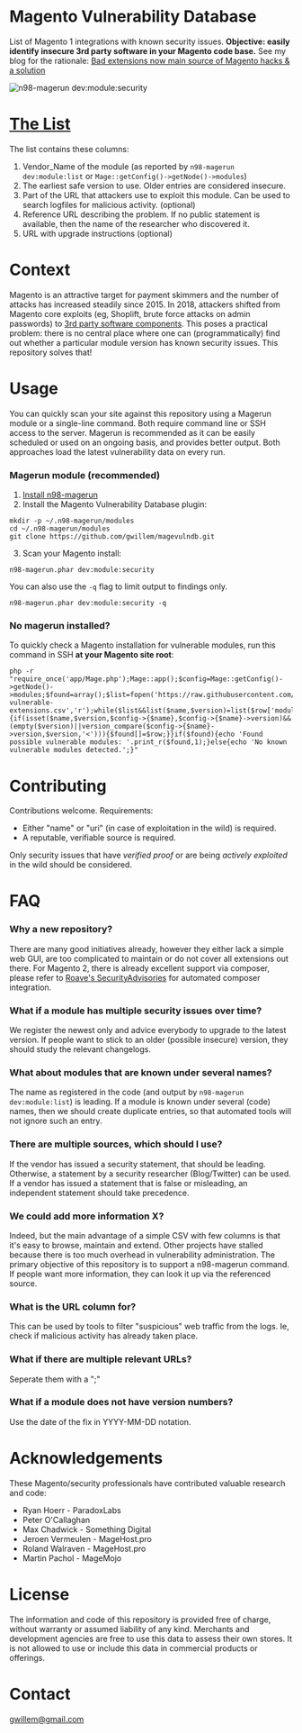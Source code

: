 # Magento Vulnerability Database

List of Magento 1 integrations with known security issues. **Objective: easily identify insecure 3rd party software in your Magento code base.** See my blog for the rationale: [Bad extensions now main source of Magento hacks & a solution](https://gwillem.gitlab.io/2019/01/29/magento-module-blacklist/)

![n98-magerun dev:module:security](https://buq.eu/screenshots/kUOyTTWeDIUXUrGU1kqAmqu5.png)

# [The List](magento1-vulnerable-extensions.csv)

The list contains these columns:

1. Vendor_Name of the module (as reported by `n98-magerun dev:module:list` or `Mage::getConfig()->getNode()->modules`)
1. The earliest safe version to use. Older entries are considered insecure. 
1. Part of the URL that attackers use to exploit this module. Can be used to search logfiles for malicious activity. (optional)
1. Reference URL describing the problem. If no public statement is available, then the name of the researcher who discovered it.
1. URL with upgrade instructions (optional)

# Context

Magento is an attractive target for payment skimmers and the number of attacks has increased steadily since 2015. In 2018, attackers shifted from Magento core exploits (eg, Shoplift, brute force attacks on admin passwords) to [3rd party software components](https://gwillem.gitlab.io/2018/10/23/magecart-extension-0days/). This poses a practical problem: there is no central place where one can (programmatically) find out whether a particular module version has known security issues. This repository solves that!

# Usage

You can quickly scan your site against this repository using a Magerun module or a single-line command. Both require command line or SSH access to the server. Magerun is recommended as it can be easily scheduled or used on an ongoing basis, and provides better output. Both approaches load the latest vulnerability data on every run.

### Magerun module (recommended)

1. [Install n98-magerun](https://github.com/netz98/n98-magerun)
2. Install the Magento Vulnerability Database plugin:
```
mkdir -p ~/.n98-magerun/modules
cd ~/.n98-magerun/modules
git clone https://github.com/gwillem/magevulndb.git
```
3. Scan your Magento install:
```
n98-magerun.phar dev:module:security
```

You can also use the `-q` flag to limit output to findings only.
```
n98-magerun.phar dev:module:security -q
```

### No magerun installed?

To quickly check a Magento installation for vulnerable modules, run this command in SSH **at your Magento site root**:

    php -r "require_once('app/Mage.php');Mage::app();$config=Mage::getConfig()->getNode()->modules;$found=array();$list=fopen('https://raw.githubusercontent.com/gwillem/magevulndb/master/magento1-vulnerable-extensions.csv','r');while($list&&list($name,$version)=list($row['module'],$row['fixed_in'],,$row['reference'],$row['update'])=fgetcsv($list)){if(isset($name,$version,$config->{$name},$config->{$name}->version)&&(empty($version)||version_compare($config->{$name}->version,$version,'<'))){$found[]=$row;}}if($found){echo 'Found possible vulnerable modules: '.print_r($found,1);}else{echo 'No known vulnerable modules detected.';}"

# Contributing

Contributions welcome. Requirements:

- Either "name" or "uri" (in case of exploitation in the wild) is required.
- A reputable, verifiable source is required.

Only security issues that have *verified proof* or are being *actively exploited* in the wild should be considered. 

# FAQ

### Why a new repository?

There are many good initiatives already, however they either lack a simple web GUI, are too complicated to maintain or do not cover all extensions out there. For Magento 2, there is already excellent support via composer, please refer to [Roave's SecurityAdvisories](https://github.com/Roave/SecurityAdvisories) for automated composer integration.

### What if a module has multiple security issues over time?

We register the newest only and advice everybody to upgrade to the latest version. If people want to stick to an older (possible insecure) version, they should study the relevant changelogs. 

### What about modules that are known under several names?

The name as registered in the code (and output by `n98-magerun dev:module:list`) is leading. If a module is known under several (code) names, then we should create duplicate entries, so that automated tools will not ignore such an entry.

### There are multiple sources, which should I use?

If the vendor has issued a security statement, that should be leading. Otherwise, a statement by a security researcher (Blog/Twitter) can be used. If a vendor has issued a statement that is false or misleading, an independent statement should take precedence. 

### We could add more information X?

Indeed, but the main advantage of a simple CSV with few columns is that it's easy to browse, maintain and extend. Other projects have stalled because there is too much overhead in vulnerability administration. The primary objective of this repository is to support a n98-magerun command. If people want more information, they can look it up via the referenced source. 

### What is the URL column for?

This can be used by tools to filter "suspicious" web traffic from the logs. Ie, check if malicious activity has already taken place. 

### What if there are multiple relevant URLs?

Seperate them with a ";"

### What if a module does not have version numbers?

Use the date of the fix in YYYY-MM-DD notation.

# Acknowledgements

These Magento/security professionals have contributed valuable research and code:

- Ryan Hoerr - ParadoxLabs
- Peter O'Callaghan
- Max Chadwick - Something Digital
- Jeroen Vermeulen - MageHost.pro
- Roland Walraven - MageHost.pro
- Martin Pachol - MageMojo

# License

The information and code of this repository is provided free of charge, without warranty or assumed liability of any kind. Merchants and development agencies are free to use this data to assess their own stores. It is not allowed to use or include this data in commercial products or offerings. 

# Contact

[gwillem@gmail.com](mailto:gwillem@gmail.com?subject=magevulndb)
